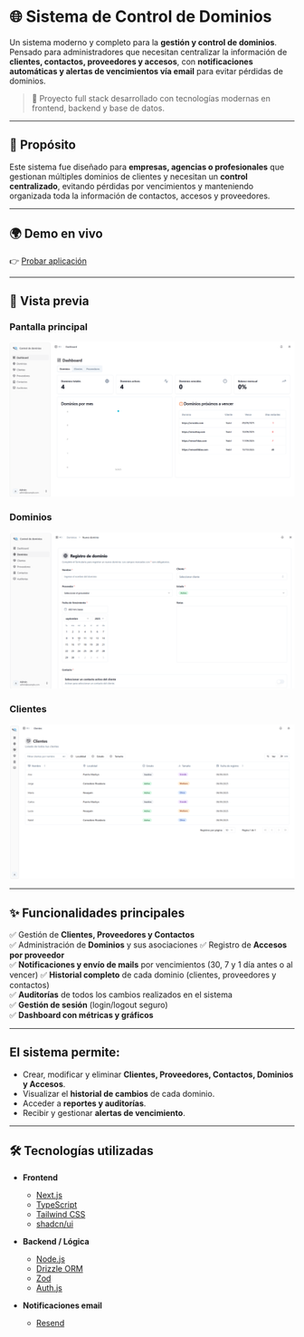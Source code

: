 # 🌐 Sistema de Control de Dominios

Un sistema moderno y completo para la **gestión y control de dominios**.  
Pensado para administradores que necesitan centralizar la información de **clientes, contactos, proveedores y accesos**, con **notificaciones automáticas y alertas de vencimientos vía email** para evitar pérdidas de dominios.  

> 🚀 Proyecto full stack desarrollado con tecnologías modernas en frontend, backend y base de datos.

---

## 🎯 Propósito  

Este sistema fue diseñado para **empresas, agencias o profesionales** que gestionan múltiples dominios de clientes y necesitan un **control centralizado**, evitando pérdidas por vencimientos y manteniendo organizada toda la información de contactos, accesos y proveedores.  

---

## 🌍 Demo en vivo  

👉 [Probar aplicación](https://www.controldedominios.online/)

---

## 📸 Vista previa

### Pantalla principal
![Dashboard](/public/readme/dashboard.png)

### Dominios
![Alta dominio](/public/readme/crear-dominio.png)

### Clientes
![Listado de clientes](/public/readme/listado-clientes.png)

---

## ✨ Funcionalidades principales

✅ Gestión de **Clientes, Proveedores y Contactos**  
✅ Administración de **Dominios** y sus asociaciones
✅ Registro de **Accesos por proveedor**  
✅ **Notificaciones y envío de mails** por vencimientos (30, 7 y 1 día antes o al vencer)
✅ **Historial completo** de cada dominio (clientes, proveedores y contactos)  
✅ **Auditorías** de todos los cambios realizados en el sistema  
✅ **Gestión de sesión** (login/logout seguro)  
✅ **Dashboard con métricas y gráficos**  

---

## El sistema permite:

- Crear, modificar y eliminar **Clientes, Proveedores, Contactos, Dominios y Accesos**.  
- Visualizar el **historial de cambios** de cada dominio.  
- Acceder a **reportes y auditorías**.  
- Recibir y gestionar **alertas de vencimiento**.

---

## 🛠️ Tecnologías utilizadas

- **Frontend**
  - [Next.js](https://nextjs.org/) 
  - [TypeScript](https://www.typescriptlang.org/) 
  - [Tailwind CSS](https://tailwindcss.com/)
  - [shadcn/ui](https://ui.shadcn.com/)

- **Backend / Lógica**
  - [Node.js](https://nodejs.org/)
  - [Drizzle ORM](https://orm.drizzle.team/)
  - [Zod](https://zod.dev/)
  - [Auth.js](https://authjs.dev/)

- **Notificaciones email**
  - [Resend](https://resend.com/)